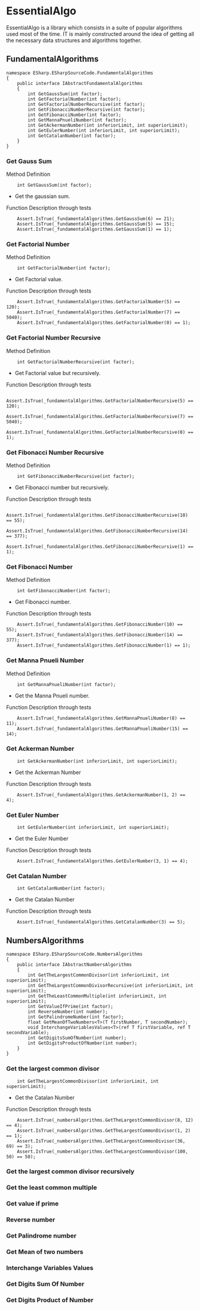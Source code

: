 # EssentialAlgo

EssentialAlgo is a library which consists in a suite of popular algorithms
used most of the time. IT is mainly constructed around the idea of 
getting all the necessary data structures and algorithms together.

## FundamentalAlgorithms

```
namespace ESharp.ESharpSourceCode.FundamentalAlgorithms
{
    public interface IAbstractFundamentalAlgorithms
    {
        int GetGaussSum(int factor);
        int GetFactorialNumber(int factor);
        int GetFactorialNumberRecursive(int factor);
        int GetFibonacciNumberRecursive(int factor);
        int GetFibonacciNumber(int factor);
        int GetMannaPnueliNumber(int factor);
        int GetAckermanNumber(int inferiorLimit, int superiorLimit);
        int GetEulerNumber(int inferiorLimit, int superiorLimit);
        int GetCatalanNumber(int factor);
    }
}
```

### Get Gauss Sum

Method Definition
```
    int GetGaussSum(int factor);
```
* Get the gaussian sum.

Function Description through tests

```
    Assert.IsTrue(_fundamentalAlgorithms.GetGaussSum(6) == 21);
    Assert.IsTrue(_fundamentalAlgorithms.GetGaussSum(5) == 15);
    Assert.IsTrue(_fundamentalAlgorithms.GetGaussSum(1) == 1);
```

### Get Factorial Number

Method Definition
```
    int GetFactorialNumber(int factor);
```
* Get Factorial value. 

Function Description through tests

```
    Assert.IsTrue(_fundamentalAlgorithms.GetFactorialNumber(5) == 120);
    Assert.IsTrue(_fundamentalAlgorithms.GetFactorialNumber(7) == 5040);
    Assert.IsTrue(_fundamentalAlgorithms.GetFactorialNumber(0) == 1);
```

### Get Factorial Number Recursive

Method Definition
```
    int GetFactorialNumberRecursive(int factor);
```
* Get Factorial value but recursively. 

Function Description through tests

```
    Assert.IsTrue(_fundamentalAlgorithms.GetFactorialNumberRecursive(5) == 120);
    Assert.IsTrue(_fundamentalAlgorithms.GetFactorialNumberRecursive(7) == 5040);
    Assert.IsTrue(_fundamentalAlgorithms.GetFactorialNumberRecursive(0) == 1);
```

### Get Fibonacci Number Recursive

Method Definition
```
    int GetFibonacciNumberRecursive(int factor);
```
* Get Fibonacci number but recursively. 

Function Description through tests

```
    Assert.IsTrue(_fundamentalAlgorithms.GetFibonacciNumberRecursive(10) == 55);
    Assert.IsTrue(_fundamentalAlgorithms.GetFibonacciNumberRecursive(14) == 377);
    Assert.IsTrue(_fundamentalAlgorithms.GetFibonacciNumberRecursive(1) == 1);
```

### Get Fibonacci Number

Method Definition
```
    int GetFibonacciNumber(int factor);
```
* Get Fibonacci number. 

Function Description through tests

```
    Assert.IsTrue(_fundamentalAlgorithms.GetFibonacciNumber(10) == 55);
    Assert.IsTrue(_fundamentalAlgorithms.GetFibonacciNumber(14) == 377);
    Assert.IsTrue(_fundamentalAlgorithms.GetFibonacciNumber(1) == 1);
```

### Get Manna Pnueli Number

Method Definition
```
    int GetMannaPnueliNumber(int factor);
```
* Get the Manna Pnueli number. 

Function Description through tests

```
    Assert.IsTrue(_fundamentalAlgorithms.GetMannaPnueliNumber(8) == 11);
    Assert.IsTrue(_fundamentalAlgorithms.GetMannaPnueliNumber(15) == 14);
```

### Get Ackerman Number
```
    int GetAckermanNumber(int inferiorLimit, int superiorLimit);
```
* Get the Ackerman Number

Function Description through tests

```
    Assert.IsTrue(_fundamentalAlgorithms.GetAckermanNumber(1, 2) == 4);
```

### Get Euler Number
```
    int GetEulerNumber(int inferiorLimit, int superiorLimit);
```
* Get the Euler Number

Function Description through tests

```
    Assert.IsTrue(_fundamentalAlgorithms.GetEulerNumber(3, 1) == 4);
```

### Get Catalan Number
```
    int GetCatalanNumber(int factor);
```
* Get the Catalan Number

Function Description through tests

```
    Assert.IsTrue(_fundamentalAlgorithms.GetCatalanNumber(3) == 5);
```

## NumbersAlgorithms

```
namespace ESharp.ESharpSourceCode.NumbersAlgorithms
{
    public interface IAbstractNumbersAlgorithms
    {
        int GetTheLargestCommonDivisor(int inferiorLimit, int superiorLimit);
        int GetTheLargestCommonDivisorRecursive(int inferiorLimit, int superiorLimit);
        int GetTheLeastCommonMultiple(int inferiorLimit, int superiorLimit);
        int GetValueIfPrime(int factor);
        int ReverseNumber(int number);
        int GetPalindromeNumber(int factor);
        float GetMeanOfTwoNumbers<T>(T firstNumber, T secondNumber);
        void InterchangeVariablesValues<T>(ref T firstVariable, ref T secondVariable);
        int GetDigitsSumOfNumber(int number);
        int GetDigitsProductOfNumber(int number);
    }
}
```

### Get the largest common divisor
```
    int GetTheLargestCommonDivisor(int inferiorLimit, int superiorLimit);
```
* Get the Catalan Number

Function Description through tests

```
    Assert.IsTrue(_numbersAlgorithms.GetTheLargestCommonDivisor(8, 12) == 4);
    Assert.IsTrue(_numbersAlgorithms.GetTheLargestCommonDivisor(1, 2) == 1);
    Assert.IsTrue(_numbersAlgorithms.GetTheLargestCommonDivisor(36, 69) == 3);
    Assert.IsTrue(_numbersAlgorithms.GetTheLargestCommonDivisor(100, 50) == 50);
```

### Get the largest common divisor recursively
### Get the least common multiple
### Get value if prime
### Reverse number
### Get Palindrome number
### Get Mean of two numbers
### Interchange Variables Values
### Get Digits Sum Of Number
### Get Digits Product of Number
